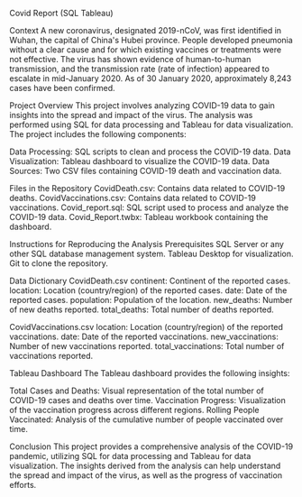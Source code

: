 Covid Report (SQL Tableau)

Context
A new coronavirus, designated 2019-nCoV, was first identified in Wuhan, the capital of China's Hubei province. People developed pneumonia without a clear cause and for which existing vaccines or treatments were not effective. The virus has shown evidence of human-to-human transmission, and the transmission rate (rate of infection) appeared to escalate in mid-January 2020. As of 30 January 2020, approximately 8,243 cases have been confirmed.

Project Overview
This project involves analyzing COVID-19 data to gain insights into the spread and impact of the virus. The analysis was performed using SQL for data processing and Tableau for data visualization. The project includes the following components:

Data Processing: SQL scripts to clean and process the COVID-19 data.
Data Visualization: Tableau dashboard to visualize the COVID-19 data.
Data Sources: Two CSV files containing COVID-19 death and vaccination data.

Files in the Repository
CovidDeath.csv: Contains data related to COVID-19 deaths.
CovidVaccinations.csv: Contains data related to COVID-19 vaccinations.
Covid_report.sql: SQL script used to process and analyze the COVID-19 data.
Covid_Report.twbx: Tableau workbook containing the dashboard.

Instructions for Reproducing the Analysis
Prerequisites
SQL Server or any other SQL database management system.
Tableau Desktop for visualization.
Git to clone the repository.

Data Dictionary
CovidDeath.csv
continent: Continent of the reported cases.
location: Location (country/region) of the reported cases.
date: Date of the reported cases.
population: Population of the location.
new_deaths: Number of new deaths reported.
total_deaths: Total number of deaths reported.

CovidVaccinations.csv
location: Location (country/region) of the reported vaccinations.
date: Date of the reported vaccinations.
new_vaccinations: Number of new vaccinations reported.
total_vaccinations: Total number of vaccinations reported.

Tableau Dashboard
The Tableau dashboard provides the following insights:

Total Cases and Deaths: Visual representation of the total number of COVID-19 cases and deaths over time.
Vaccination Progress: Visualization of the vaccination progress across different regions.
Rolling People Vaccinated: Analysis of the cumulative number of people vaccinated over time.

Conclusion
This project provides a comprehensive analysis of the COVID-19 pandemic, utilizing SQL for data processing and Tableau for data visualization. The insights derived from the analysis can help understand the spread and impact of the virus, as well as the progress of vaccination efforts.
